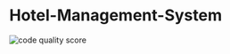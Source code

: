 # Hotel-Management-System
![code quality score](https://www.code-inspector.com/project/20654/score/svg)
